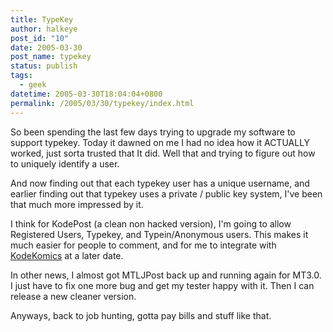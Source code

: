 ```yaml
---
title: TypeKey
author: halkeye
post_id: "10"
date: 2005-03-30
post_name: typekey
status: publish
tags:
  - geek
datetime: 2005-03-30T18:04:04+0800
permalink: /2005/03/30/typekey/index.html
---
```


So been spending the last few days trying to upgrade my software to support typekey. Today it dawned on me I had no idea how it ACTUALLY worked, just sorta trusted that It did. Well that and trying to figure out how to uniquely identify a user.

And now finding out that each typekey user has a unique username, and earlier finding out that typekey uses a private / public key system, I've been that much more impressed by it.

I think for KodePost (a clean non hacked version), I'm going to allow Registered Users, Typekey, and Typein/Anonymous users. This makes it much easier for people to comment, and for me to integrate with [KodeKomics](https://www.kodekomics.com) at a later date.

In other news, I almost got MTLJPost back up and running again for MT3.0. I just have to fix one more bug and get my tester happy with it. Then I can release a new cleaner version.

Anyways, back to job hunting, gotta pay bills and stuff like that.